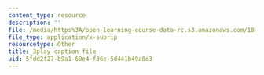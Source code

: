 ```yaml
---
content_type: resource
description: ''
file: /media/https%3A/open-learning-course-data-rc.s3.amazonaws.com/18-01sc-single-variable-calculus-fall-2010/5fdd2f27b9a169e4f36e5d441b49a8d3_jBkXbAgMj6s.srt
file_type: application/x-subrip
resourcetype: Other
title: 3play caption file
uid: 5fdd2f27-b9a1-69e4-f36e-5d441b49a8d3
---
```

